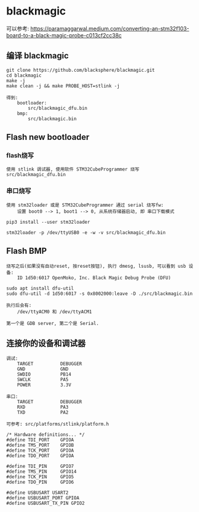 # blackmagic

可以参考: https://paramaggarwal.medium.com/converting-an-stm32f103-board-to-a-black-magic-probe-c013cf2cc38c

## 编译 blackmagic

    git clone https://github.com/blacksphere/blackmagic.git
    cd blackmagic
    make -j
    make clean -j && make PROBE_HOST=stlink -j

    得到:
        bootloader:
            src/blackmagic_dfu.bin
        bmp:
            src/blackmagic.bin


## Flash new bootloader

### flash烧写

    使用 stlink 调试器, 使用软件 STM32CubeProgrammer 烧写 src/blackmagic_dfu.bin


### 串口烧写

    使用 stm32loader 或是 STM32CubeProgrammer 通过 serial 烧写fw:
        设置 boot0 --> 1, boot1 --> 0, 从系统存储器启动, 即 串口下载模式

    pip3 install --user stm32loader

    stm32loader -p /dev/ttyUSB0 -e -w -v src/blackmagic_dfu.bin

## Flash BMP

    烧写之后(如果没有自动reset, 按reset按钮), 执行 dmesg, lsusb, 可以看到 usb 设备:
        ID 1d50:6017 OpenMoko, Inc. Black Magic Debug Probe (DFU)

    sudo apt install dfu-util
    sudo dfu-util -d 1d50:6017 -s 0x8002000:leave -D ./src/blackmagic.bin

    执行后会有:
        /dev/ttyACM0 和 /dev/ttyACM1

    第一个是 GDB server, 第二个是 Serial.

## 连接你的设备和调试器

    调试:
        TARGET          DEBUGGER
        GND             GND
        SWDIO           PB14
        SWCLK           PA5
        POWER           3.3V

    串口:
        TARGET          DEBUGGER
        RXD             PA3
        TXD             PA2

    可参考: src/platforms/stlink/platform.h

    /* Hardware definitions... */
    #define TDI_PORT	GPIOA
    #define TMS_PORT	GPIOB
    #define TCK_PORT	GPIOA
    #define TDO_PORT	GPIOA

    #define TDI_PIN		GPIO7
    #define TMS_PIN		GPIO14
    #define TCK_PIN		GPIO5
    #define TDO_PIN		GPIO6

    #define USBUSART USART2
    #define USBUSART_PORT GPIOA
    #define USBUSART_TX_PIN GPIO2
